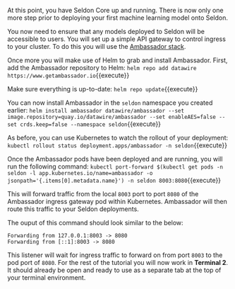 At this point, you have Seldon Core up and running. There is now only one more step prior to deploying your first machine learning model onto Seldon. 

You now need to ensure that any models deployed to Seldon will be accessible to users. You will set up a simple API gateway to control ingress to your cluster. To do this you will use the [Ambassador stack](https://www.getambassador.io/). 

Once more you will make use of Helm to grab and install Ambassador. First, add the Ambassador repository to Helm:
`helm repo add datawire https://www.getambassador.io`{{execute}}

Make sure everything is up-to-date:
`helm repo update`{{execute}}

You can now install Ambassador in the `seldon` namespace you created earlier: 
`helm install ambassador datawire/ambassador --set image.repository=quay.io/datawire/ambassador --set enableAES=false --set crds.keep=false --namespace seldon`{{execute}}

As before, you can use Kubernetes to watch the rollout of your deployment: 
`kubectl rollout status deployment.apps/ambassador -n seldon`{{execute}}

Once the Ambassador pods have been deployed and are running, you will run the following command:
`kubectl port-forward $(kubectl get pods -n seldon -l app.kubernetes.io/name=ambassador -o jsonpath='{.items[0].metadata.name}') -n seldon 8003:8080`{{execute}}

This will forward traffic from the local `8003` port to port `8080` of the Ambassador ingress gateway pod within Kubernetes. Ambassador will then route this traffic to your Seldon deployments.

The ouput of this command should look similar to the below:
```
Forwarding from 127.0.0.1:8003 -> 8080
Forwarding from [::1]:8003 -> 8080
```
This listener will wait for ingress traffic to forward on from port `8003` to the pod port of `8080`. For the rest of the tutorial you will now work in **Terminal 2**. It should already be open and ready to use as a separate tab at the top of your terminal environment. 